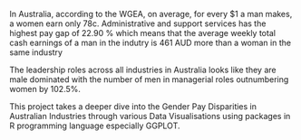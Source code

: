 In Australia, according to the WGEA, on average, for every $1 a man makes, a women earn only 78c. Administrative and support services has the highest pay gap of 22.90 % which means that the average weekly total cash earnings of a man in the indutry is 461 AUD more than a woman in the same industry

The leadership roles across all industries in Australia looks like they are male dominated with the number of men in managerial roles outnumbering women by 102.5%.

This project takes a deeper dive into the Gender Pay Disparities in Australian Industries through various Data Visualisations using packages in R programming language especially GGPLOT.
